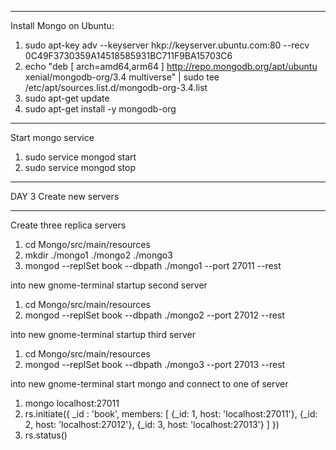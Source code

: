---------------------
Install Mongo on Ubuntu:
1. sudo apt-key adv --keyserver hkp://keyserver.ubuntu.com:80 --recv 0C49F3730359A14518585931BC711F9BA15703C6
2. echo "deb [ arch=amd64,arm64 ] http://repo.mongodb.org/apt/ubuntu xenial/mongodb-org/3.4 multiverse" | sudo tee /etc/apt/sources.list.d/mongodb-org-3.4.list
3. sudo apt-get update
4. sudo apt-get install -y mongodb-org

_____________________________________
Start mongo service
1. sudo service mongod start
2. sudo service mongod stop
_____________________________________

DAY 3
Create new servers

_____________________________________
Create three replica servers
1. cd Mongo/src/main/resources
2. mkdir ./mongo1 ./mongo2 ./mongo3
3. mongod --replSet book --dbpath ./mongo1 --port 27011 --rest

into new gnome-terminal startup second server
1. cd Mongo/src/main/resources
2. mongod --replSet book --dbpath ./mongo2 --port 27012 --rest

into new gnome-terminal startup third server
1. cd Mongo/src/main/resources
2. mongod --replSet book --dbpath ./mongo3 --port 27013 --rest

into new gnome-terminal start mongo and connect to one of server
1. mongo localhost:27011
2. rs.initiate({
        _id : 'book',
        members: [
            {_id: 1, host: 'localhost:27011'},
            {_id: 2, host: 'localhost:27012'},
            {_id: 3, host: 'localhost:27013'}
        ]
    })
3. rs.status()

